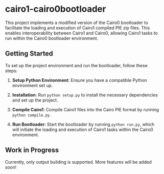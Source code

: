 # cairo1-cairo0bootloader

This project implements a modified version of the Cairo0 bootloader to facilitate the loading and execution of Cairo1 compiled PIE zip files. This enables interoperability between Cairo1 and Cairo0, allowing Cairo1 tasks to run within the Cairo0 bootloader environment.

## Getting Started

To set up the project environment and run the bootloader, follow these steps:

1. **Setup Python Environment**: Ensure you have a compatible Python environment set up.

2. **Installation**: Run `python setup.py` to install the necessary dependencies and set up the project.

3. **Compile Cairo1**: Compile Cairo1 files into the Cairo PIE format by running `python compile.py`.

4. **Run Bootloader**: Start the bootloader by running `python run.py`, which will initiate the loading and execution of Cairo1 tasks within the Cairo0 environment.

## Work in Progress

Currently, only output building is supported. More features will be added soon!
